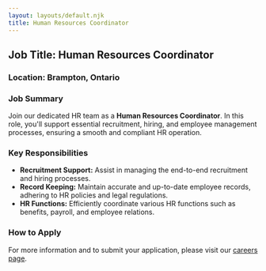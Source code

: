 ```yaml
---
layout: layouts/default.njk
title: Human Resources Coordinator
---
```

## Job Title: **Human Resources Coordinator**

### Location: **Brampton, Ontario**

### Job Summary
Join our dedicated HR team as a **Human Resources Coordinator**. In this role, you'll support essential recruitment, hiring, and employee management processes, ensuring a smooth and compliant HR operation.

### Key Responsibilities
- **Recruitment Support:** Assist in managing the end-to-end recruitment and hiring processes.
- **Record Keeping:** Maintain accurate and up-to-date employee records, adhering to HR policies and legal regulations.
- **HR Functions:** Efficiently coordinate various HR functions such as benefits, payroll, and employee relations.

### How to Apply  
For more information and to submit your application, please visit our [careers page](../Jobs/HRCoordinator).
